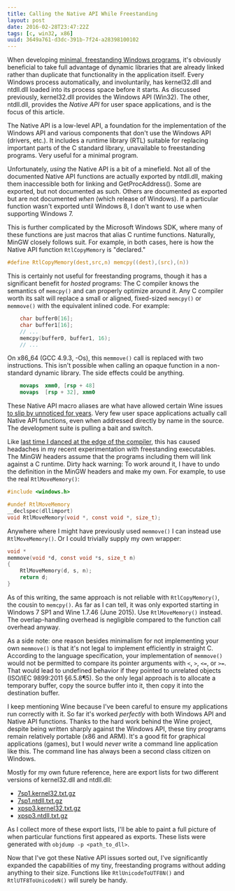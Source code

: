 ```yaml
---
title: Calling the Native API While Freestanding
layout: post
date: 2016-02-28T23:47:22Z
tags: [c, win32, x86]
uuid: 3649a761-d3dc-391b-7f24-a28398100102
---
```


When developing [minimal, freestanding Windows programs][prev], it's
obviously beneficial to take full advantage of dynamic libraries that
are already linked rather than duplicate that functionality in the
application itself. Every Windows process automatically, and
involuntarily, has kernel32.dll and ntdll.dll loaded into its process
space before it starts. As discussed previously, kernel32.dll provides
the Windows API (Win32). The other, ntdll.dll, provides the *Native
API* for user space applications, and is the focus of this article.

The Native API is a low-level API, a foundation for the implementation
of the Windows API and various components that don't use the Windows
API (drivers, etc.). It includes a runtime library (RTL) suitable for
replacing important parts of the C standard library, unavailable to
freestanding programs. Very useful for a minimal program.

Unfortunately, *using* the Native API is a bit of a minefield. Not all
of the documented Native API functions are actually exported by
ntdll.dll, making them inaccessible both for linking and
GetProcAddress(). Some are exported, but not documented as such.
Others are documented as exported but are not documented *when* (which
release of Windows). If a particular function wasn't exported until
Windows 8, I don't want to use when supporting Windows 7.

This is further complicated by the Microsoft Windows SDK, where many
of these functions are just macros that alias C runtime functions.
Naturally, MinGW closely follows suit. For example, in both cases,
here is how the Native API function `RtlCopyMemory` is "declared."

~~~c
#define RtlCopyMemory(dest,src,n) memcpy((dest),(src),(n))
~~~

This is certainly not useful for freestanding programs, though it has
a significant benefit for *hosted* programs: The C compiler knows the
semantics of `memcpy()` and can properly optimize around it. Any C
compiler worth its salt will replace a small or aligned, fixed-sized
`memcpy()` or `memmove()` with the equivalent inlined code. For
example:

~~~c
    char buffer0[16];
    char buffer1[16];
    // ...
    memcpy(buffer0, buffer1, 16);
    // ...
~~~

On x86\_64 (GCC 4.9.3, -Os), this `memmove()` call is replaced with
two instructions. This isn't possible when calling an opaque function
in a non-standard dynamic library. The side effects could be anything.

~~~nasm
    movaps  xmm0, [rsp + 48]
    movaps  [rsp + 32], xmm0
~~~

These Native API macro aliases are what have allowed certain Wine
issues [to slip by unnoticed for years][wine]. Very few user space
applications actually call Native API functions, even when addressed
directly by name in the source. The development suite is pulling a
bait and switch.

Like [last time I danced at the edge of the compiler][dance], this has
caused headaches in my recent experimentation with freestanding
executables. The MinGW headers assume that the programs including them
will link against a C runtime. Dirty hack warning: To work around it,
I have to undo the definition in the MinGW headers and make my own.
For example, to use the real `RtlMoveMemory()`:

~~~c
#include <windows.h>

#undef RtlMoveMemory
__declspec(dllimport)
void RtlMoveMemory(void *, const void *, size_t);
~~~

Anywhere where I might have previously used `memmove()` I can instead
use `RtlMoveMemory()`. Or I could trivially supply my own wrapper:

~~~c
void *
memmove(void *d, const void *s, size_t n)
{
    RtlMoveMemory(d, s, n);
    return d;
}
~~~

As of this writing, the same approach is not reliable with
`RtlCopyMemory()`, the cousin to `memcpy()`. As far as I can tell, it
was only exported starting in Windows 7 SP1 and Wine 1.7.46 (June
2015). Use `RtlMoveMemory()` instead. The overlap-handling overhead is
negligible compared to the function call overhead anyway.

As a side note: one reason besides minimalism for not implementing
your own `memmove()` is that it's not legal to implement efficiently
in straight C. According to the language specification, your
implementation of `memmove()` would not be permitted to compare its
pointer arguments with `<`, `>`, `<=`, or `>=`. That would lead to
undefined behavior if they pointed to unrelated objects (ISO/IEC
9899:2011 §6.5.8¶5). So the only legal approach is to allocate a
temporary buffer, copy the source buffer into it, then copy it into
the destination buffer.

I keep mentioning Wine because I've been careful to ensure my
applications run correctly with it. So far it's worked *perfectly*
with both Windows API and Native API functions. Thanks to the hard
work behind the Wine project, despite being written sharply against
the Windows API, these tiny programs remain relatively portable (x86
and ARM). It's a good fit for graphical applications (games), but I
would *never* write a command line application like this. The command
line has always been a second class citizen on Windows.

Mostly for my own future reference, here are export lists for two
different versions of kernel32.dll and ntdll.dll:

* [7sp1.kernel32.txt.gz](/download/exports/7sp1.kernel32.txt.gz)
* [7sp1.ntdll.txt.gz](/download/exports/7sp1.ntdll.txt.gz)
* [xpsp3.kernel32.txt.gz](/download/exports/xpsp3.kernel32.txt.gz)
* [xpsp3.ntdll.txt.gz](/download/exports/xpsp3.ntdll.txt.gz)

As I collect more of these export lists, I'll be able to paint a full
picture of when particular functions first appeared as exports. These
lists were generated with `objdump -p <path_to_dll>`.

Now that I've got these Native API issues sorted out, I've
significantly expanded the capabilities of my tiny, freestanding
programs without adding anything to their size. Functions like
`RtlUnicodeToUTF8N()` and `RtlUTF8ToUnicodeN()` will surely be handy.


[prev]: /blog/2016/01/31/
[wine]: https://bugs.winehq.org/show_bug.cgi?id=38783
[dance]: /blog/2014/12/09/
